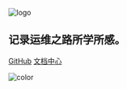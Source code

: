 <!-- _coverpage.md -->

![logo](http://pt.llody.top:1080/7.jpg "logo")

## 记录运维之路所学所感。

[GitHub](https://github.com/llody55/ullody-doc/)
[文档中心](/_sidebar.md)

<!-- 背景色 -->

![color](#f0f0f0)
